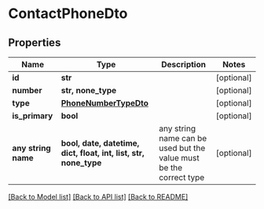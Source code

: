 # ContactPhoneDto


## Properties
Name | Type | Description | Notes
------------ | ------------- | ------------- | -------------
**id** | **str** |  | [optional] 
**number** | **str, none_type** |  | [optional] 
**type** | [**PhoneNumberTypeDto**](PhoneNumberTypeDto.md) |  | [optional] 
**is_primary** | **bool** |  | [optional] 
**any string name** | **bool, date, datetime, dict, float, int, list, str, none_type** | any string name can be used but the value must be the correct type | [optional]

[[Back to Model list]](../README.md#documentation-for-models) [[Back to API list]](../README.md#documentation-for-api-endpoints) [[Back to README]](../README.md)


